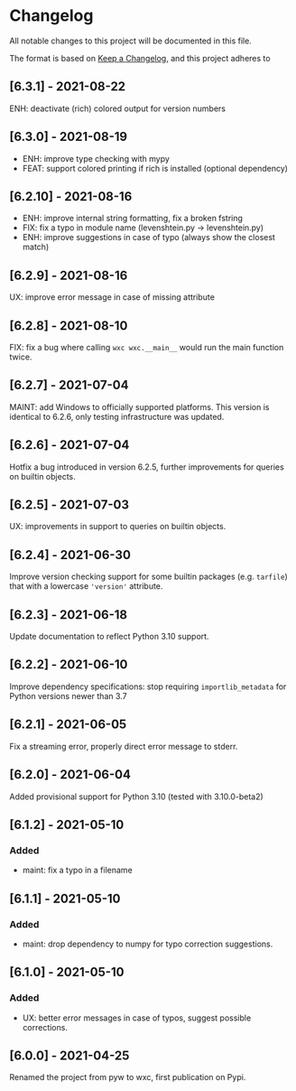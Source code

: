 # Changelog
All notable changes to this project will be documented in this file.

The format is based on [Keep a Changelog](https://keepachangelog.com/en/1.0.0/),
and this project adheres to

## [6.3.1] - 2021-08-22

ENH: deactivate (rich) colored output for version numbers

## [6.3.0] - 2021-08-19

- ENH: improve type checking with mypy
- FEAT: support colored printing if rich is installed (optional dependency)

## [6.2.10] - 2021-08-16

- ENH: improve internal string formatting, fix a broken fstring
- FIX: fix a typo in module name (levenshtein.py -> levenshtein.py)
- ENH: improve suggestions in case of typo (always show the closest match)

## [6.2.9] - 2021-08-16

UX: improve error message in case of missing attribute

## [6.2.8] - 2021-08-10

FIX: fix a bug where calling `wxc wxc.__main__` would run the main function twice.

## [6.2.7] - 2021-07-04

MAINT: add Windows to officially supported platforms.
This version is identical to 6.2.6, only testing infrastructure was updated.

## [6.2.6] - 2021-07-04

Hotfix a bug introduced in version 6.2.5, further improvements for queries on
builtin objects.

## [6.2.5] - 2021-07-03

UX: improvements in support to queries on builtin objects.

## [6.2.4] - 2021-06-30

Improve version checking support for some builtin packages (e.g. `tarfile`) that with a
lowercase `'version'` attribute.

## [6.2.3] - 2021-06-18

Update documentation to reflect Python 3.10 support.

## [6.2.2] - 2021-06-10

Improve dependency specifications: stop requiring `importlib_metadata` for
Python versions newer than 3.7

## [6.2.1] - 2021-06-05
Fix a streaming error, properly direct error message to stderr.

## [6.2.0] - 2021-06-04
Added provisional support for Python 3.10 (tested with 3.10.0-beta2)

## [6.1.2] - 2021-05-10
### Added
- maint: fix a typo in a filename

## [6.1.1] - 2021-05-10
### Added
- maint: drop dependency to numpy for typo correction suggestions.

## [6.1.0] - 2021-05-10
### Added
- UX: better error messages in case of typos, suggest possible corrections.

## [6.0.0] - 2021-04-25
Renamed the project from pyw to wxc, first publication on Pypi.
